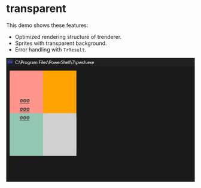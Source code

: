 # transparent
This demo shows these features:
- Optimized rendering structure of trenderer.
- Sprites with transparent background.
- Error handling with `TrResult`.

![transparent demo](./transparent.gif)
